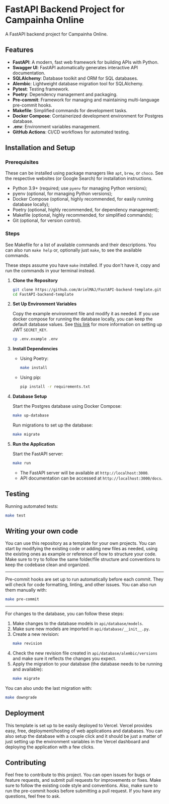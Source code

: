 # FastAPI Backend Project for Campainha Online

A FastAPI backend project for Campainha Online.

## Features

- **FastAPI**: A modern, fast web framework for building APIs with Python.
- **Swagger UI**: FastAPI automatically generates interactive API documentation.
- **SQLAlchemy**: Database toolkit and ORM for SQL databases.
- **Alembic**: Lightweight database migration tool for SQLAlchemy.
- **Pytest**: Testing framework.
- **Poetry**: Dependency management and packaging.
- **Pre-commit**: Framework for managing and maintaining multi-language pre-commit hooks.
- **Makefile**: Simplified commands for development tasks.
- **Docker Compose**: Containerized development environment for Postgres database.
- **.env**: Environment variables management.
- **GitHub Actions**: CI/CD workflows for automated testing.

## Installation and Setup

### Prerequisites

These can be installed using package managers like `apt`, `brew`, or `choco`. See the respective websites (or Google Search) for installation instructions.

- Python 3.9+ (required; use `pyenv` for managing Python versions);
- pyenv (optional, for managing Python versions);
- Docker Compose (optional, highly recommended, for easily running database locally);
- Poetry (optional, highly recommended, for dependency management);
- Makefile (optional, highly recommended, for simplified commands);
- Git (optional, for version control).

### Steps

See Makefile for a list of available commands and their descriptions. You can also run `make help` or, optionally just `make`, to see the available commands.

These steps assume you have `make` installed. If you don't have it, copy and run the commands in your terminal instead.

1. **Clone the Repository**

   ```bash
   git clone https://github.com/ArielMAJ/FastAPI-backend-template.git
   cd FastAPI-backend-template
   ```

2. **Set Up Environment Variables**

   Copy the example environment file and modify it as needed. If you use docker compose for running the database locally, you can keep the default database values. See [this link](https://fastapi.tiangolo.com/tutorial/security/oauth2-jwt/#handle-jwt-tokens) for more information on setting up JWT `SECRET_KEY`.

   ```bash
   cp .env.example .env
   ```

3. **Install Dependencies**

   - Using Poetry:

     ```bash
     make install
     ```

   - Using pip:

     ```bash
     pip install -r requirements.txt
     ```

4. **Database Setup**

   Start the Postgres database using Docker Compose:

   ```bash
   make up-database
   ```

   Run migrations to set up the database:

   ```bash
   make migrate
   ```

5. **Run the Application**

   Start the FastAPI server:

   ```bash
   make run
   ```

   - The FastAPI server will be available at `http://localhost:3000`.
   - API documentation can be accessed at `http://localhost:3000/docs`.

## Testing

Running automated tests:

```bash
make test
```

## Writing your own code

You can use this repository as a template for your own projects. You can start by modifying the existing code or adding new files as needed, using the existing ones as example or reference of how to structure your code. Make sure to try to follow the same folder/file structure and conventions to keep the codebase clean and organized.

---

Pre-commit hooks are set up to run automatically before each commit. They will check for code formatting, linting, and other issues. You can also run them manually with:

```bash
make pre-commit
```

---

For changes to the database, you can follow these steps:

1. Make changes to the database models in `api/database/models`.
2. Make sure new models are imported in `api/database/__init__.py`.
3. Create a new revision:
   ```bash
   make revision
   ```
4. Check the new revision file created in `api/database/alembic/versions` and make sure it reflects the changes you expect.
5. Apply the migration to your database (the database needs to be running and available):
   ```bash
   make migrate
   ```

You can also undo the last migration with:

```bash
make downgrade
```

## Deployment

This template is set up to be easily deployed to Vercel. Vercel provides easy, free, deployment/hosting of web applications and databases. You can also setup the database with a couple click and it should be just a matter of just setting up the environment variables in the Vercel dashboard and deploying the application with a few clicks.

## Contributing

Feel free to contribute to this project. You can open issues for bugs or feature requests, and submit pull requests for improvements or fixes. Make sure to follow the existing code style and conventions. Also, make sure to run the pre-commit hooks before submitting a pull request. If you have any questions, feel free to ask.
